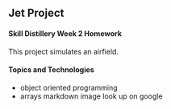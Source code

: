 ## Jet Project

#### Skill Distillery Week 2 Homework

This project simulates an airfield.

#### Topics and Technologies

* object oriented programming
* arrays
markdown image look up on google
